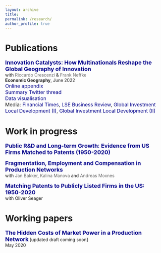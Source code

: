 ```yaml
---
layout: archive
title:
permalink: /research/
author_profile: true
---
```


<!--
{% if author.googlescholar %}
  You can also find my articles on <u><a href="{{author.googlescholar}}">my Google Scholar profile</a>.</u>
{% endif %}

{% include base_path %}

{% for post in site.publications reversed %}
  {% include archive-single.html %}
{% endfor %}
-->


# Publications

<a href="https://arnauddyevre.github.io/files/CDN.pdf" style="color:DarkBlue; text-decoration:none;"> <b> <font size="4">Innovation Catalysts: How Multinationals Reshape the Global Geography of Innovation</font> </b> </a>
<br>
with <a href="https://personal.lse.ac.uk/crescenz/" style="color:DimGray ; text-decoration:none;">Riccardo Crescenzi</a> & <a href="http://www.frankneffke.com" style="color:DimGray; text-decoration:none;">Frank Neffke</a> <br>
**Economic Geography**, June 2022 <br>
<a href="https://arnauddyevre.github.io/files/CDN_appendix.pdf" style="color:DarkBlue; text-decoration:none;"> <font size="3">Online appendix </font> </a> <br>
<a href="https://twitter.com/ArnaudDyevre/status/1523662164305014785" style="color:DarkBlue; text-decoration:none;"> <font size="3">Summary Twitter thread</font> </a> <br>
<a href="https://dv-lse.github.io/fdi-patent-innovate/" style="color:DarkBlue; text-decoration:none;"> <font size="3">Data visualisation</font> </a> <font size="3"> <br>
Media: <a href="https://www.ft.com/content/bc7690ea-ca11-11e7-aa33-c63fdc9b8c6c" style="color:DarkBlue; text-decoration:none;"> Financial Times</a>, <a href="https://blogs.lse.ac.uk/businessreview/2022/05/09/making-foreign-direct-investment-work-for-innovation-clusters/" style="color:DarkBlue; text-decoration:none;"> LSE Business Review</a>, <a href="https://blogs.lse.ac.uk/gild/2017/10/12/innovation-and-the-city-the-quest-for-membership-of-an-exclusive-club/" style="color:DarkBlue; text-decoration:none;"> Global Investment Local Development (I)</a>, <a href="https://blogs.lse.ac.uk/gild/2022/04/21/making-fdi-work-for-innovation-clusters/" style="color:DarkBlue; text-decoration:none;"> Global Investment Local Development (II)</a> </font> <br>


# Work in progress

<a style="color:DarkBlue; text-decoration:none;"> <b> <font size="4">Public R&D and Long-term Growth: Evidence from US Firms Matched to Patents (1950-2020)</font> </b> </a> <br>

<a style="color:DarkBlue; text-decoration:none;"> <b> <font size="4">Fragmentation, Employment and Compensation in Production Networks</font> </b> </a> <br>
with <a href="http://www.jandavidbakker.com" style="color:DimGray ; text-decoration:none;">Jan Bakker</a>, <a href="https://www.kalinamanova.com" style="color:DimGray; text-decoration:none;">Kalina Manova</a> and <a href="https://sites.google.com/site/moxnes/home" style="color:DimGray; text-decoration:none;">Andreas Moxnes</a> <br>

<a style="color:DarkBlue; text-decoration:none;"> <b> <font size="4">Matching Patents to Publicly Listed Firms in the US: 1950-2020</font> </b> </a> <br>
with Oliver Seager <br>


# Working papers

<a style="color:DarkBlue; text-decoration:none;"> <b> <font size="4">The Hidden Costs of Market Power in a Production Network</font> </b> </a> [updated draft coming soon] <br>
May 2020





